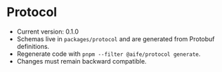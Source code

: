 # Protocol

- Current version: 0.1.0
- Schemas live in `packages/protocol` and are generated from Protobuf definitions.
- Regenerate code with `pnpm --filter @aife/protocol generate`.
- Changes must remain backward compatible.
